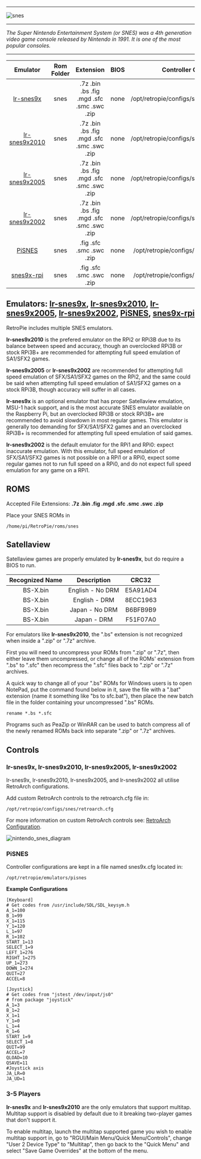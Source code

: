 ***
![snes](https://cloud.githubusercontent.com/assets/10035308/12213994/0dcd4e9c-b642-11e5-945d-24bf706cd642.png)
***
_The Super Nintendo Entertainment System (or SNES) was a 4th generation video game console released by Nintendo in 1991. It is one of the most popular consoles._
***

| Emulator | Rom Folder | Extension | BIOS |  Controller Config |
| :---: | :---: | :---: | :---: | :---: |
| [lr-snes9x](https://github.com/libretro/snes9x) | snes | .7z .bin .bs .fig .mgd .sfc .smc .swc .zip | none | /opt/retropie/configs/snes/retroarch.cfg |
| [lr-snes9x2010](https://github.com/libretro/snes9x2010) | snes  | .7z .bin .bs .fig .mgd .sfc .smc .swc .zip | none | /opt/retropie/configs/snes/retroarch.cfg |
| [lr-snes9x2005](https://github.com/libretro/snes9x2005) | snes | .7z .bin .bs .fig .mgd .sfc .smc .swc .zip | none | /opt/retropie/configs/snes/retroarch.cfg |
| [lr-snes9x2002](https://github.com/libretro/snes9x2002) | snes | .7z .bin .bs .fig .mgd .sfc .smc .swc .zip | none | /opt/retropie/configs/snes/retroarch.cfg |
| [PiSNES](https://github.com/RetroPie/pisnes) | snes | .fig .sfc .smc .swc .zip | none | /opt/retropie/configs/snes/snes9x.cfg |
| [snes9x-rpi](https://github.com/RetroPie/snes9x-rpi) | snes | .fig .sfc .smc .swc .zip | none | /opt/retropie/configs/snes/snes9x.cfg |

## Emulators: [lr-snes9x](https://github.com/libretro/snes9x), [lr-snes9x2010](https://github.com/libretro/snes9x2010), [lr-snes9x2005](https://github.com/libretro/snes9x2005), [lr-snes9x2002](https://github.com/libretro/snes9x2002), [PiSNES](https://github.com/RetroPie/pisnes), [snes9x-rpi](https://github.com/RetroPie/snes9x-rpi)

RetroPie includes multiple SNES emulators. 

**lr-snes9x2010** is the prefered emulator on the RPi2 or RPi3B due to its balance between speed and accuracy, though an overclocked RPi3B or stock RPi3B+ are recommended for attempting full speed emulation of SA1/SFX2 games.

**lr-snes9x2005** or **lr-snes9x2002** are recommended for attempting full speed emulation of SFX/SA1/SFX2 games on the RPi2, and the same could be said when attempting full speed emulation of SA1/SFX2 games on a stock RPi3B, though accuracy will suffer in all cases.

**lr-snes9x** is an optional emulator that has proper Satellaview emulation, MSU-1 hack support, and is the most accurate SNES emulator available on the Raspberry Pi, but an overclocked RPi3B or stock RPi3B+ are recommended to avoid slowdown in most regular games. This emulator is generally too demanding for SFX/SA1/SFX2 games and an overclocked RPi3B+ is recommended for attempting full speed emulation of said games.

**lr-snes9x2002** is the default emulator for the RPi1 and RPi0: expect inaccurate emulation. With this emulator, full speed emulation of SFX/SA1/SFX2 games is not possible on a RPi1 or a RPi0, expect some regular games not to run full speed on a RPi0, and do not expect full speed emulation for any game on a RPi1.

## ROMS

Accepted File Extensions: **.7z .bin .fig .mgd .sfc .smc .swc .zip**

Place your SNES ROMs in
```
/home/pi/RetroPie/roms/snes
```

## Satellaview

Satellaview games are properly emulated by **lr-snes9x**, but do require a BIOS to run.

| Recognized Name | Description | CRC32 |
| :---: | :---: | :---: |
| BS-X.bin | English - No DRM | E5A91AD4 |
| BS-X.bin | English - DRM | 8ECC1963 |
| BS-X.bin | Japan - No DRM | B6BFB9B9 |
| BS-X.bin | Japan - DRM | F51F07A0 |

For emulators like **lr-snes9x2010**, the ".bs" extension is not recognized when inside a ".zip" or ".7z" archive.

First you will need to uncompress your ROMs from ".zip" or ".7z", then either leave them uncompressed, or change all of the ROMs' extension from ".bs" to ".sfc" then recompress the ".sfc" files back to ".zip" or ".7z" archives.

A quick way to change all of your ".bs" ROMs for Windows users is to open NotePad, put the command found below in it, save the file with a ".bat" extension (name it something like "bs to sfc.bat"), then place the new batch file in the folder containing your uncompressed ".bs" ROMs.

`rename *.bs *.sfc`

Programs such as PeaZip or WinRAR can be used to batch compress all of the newly renamed ROMs back into separate ".zip" or ".7z" archives.

## Controls

### lr-snes9x, lr-snes9x2010, lr-snes9x2005, lr-snes9x2002

lr-snes9x, lr-snes9x2010, lr-snes9x2005, and lr-snes9x2002 all utilise RetroArch configurations.

Add custom RetroArch controls to the retroarch.cfg file in:
```shell
/opt/retropie/configs/snes/retroarch.cfg
```
For more information on custom RetroArch controls see: [RetroArch Configuration](RetroArch-Configuration).

![nintendo_snes_diagram](https://cloud.githubusercontent.com/assets/10035308/16599633/7f34d356-42c0-11e6-92c0-f8774d795bd1.png)

### PiSNES

Controller configurations are kept in a file named snes9x.cfg located in: 
```
/opt/retropie/emulators/pisnes
```
**Example Configurations**
```shell
[Keyboard]
# Get codes from /usr/include/SDL/SDL_keysym.h
A_1=100
B_1=99
X_1=115
Y_1=120
L_1=97
R_1=102
START_1=13
SELECT_1=9
LEFT_1=276
RIGHT_1=275
UP_1=273
DOWN_1=274
QUIT=27
ACCEL=8

[Joystick]
# Get codes from "jstest /dev/input/js0"
# from package "joystick"
A_1=3
B_1=2
X_1=1
Y_1=0
L_1=4
R_1=6
START_1=9
SELECT_1=8
QUIT=99
ACCEL=7
QLOAD=10
QSAVE=11
#Joystick axis
JA_LR=0
JA_UD=1
```

### 3-5 Players

**lr-snes9x** and **lr-snes9x2010** are the only emulators that support multitap. Multitap support is disabled by default due to it breaking two-player games that don't support it.

To enable multitap, launch the multitap supported game you wish to enable multitap support in, go to "RGUI/Main Menu/Quick Menu/Controls", change "User 2 Device Type" to "Multitap", then go back to the "Quick Menu" and select "Save Game Overrides" at the bottom of the menu.